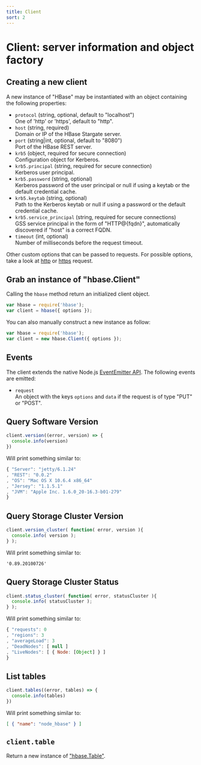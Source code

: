 ```yaml
---
title: Client
sort: 2
---
```


# Client: server information and object factory

## Creating a new client

A new instance of "HBase" may be instantiated with an object containing the
following properties:

* `protocol` (string, optional, default to "localhost")   
  One of 'http' or 'https', default to "http".
* `host` (string, required)   
  Domain or IP of the HBase Stargate server.
* `port` (string|int, optional, default to "8080")   
  Port of the HBase REST server.
* `krb5` (object, required for secure connection)   
  Configuration object for Kerberos.
* `krb5.principal` (string, required for secure connection)   
  Kerberos user principal.
* `krb5.password` (string, optional)   
  Kerberos password of the user principal or null if using a keytab or the
  default credential cache.
* `krb5.keytab` (string, optional)   
  Path to the Kerberos keytab or null if using a password or the default
  credential cache.
* `krb5.service_principal` (string, required for secure connections)   
  GSS service principal in the form of "HTTP@{fqdn}", automatically
  discovered if "host" is a correct FQDN.
* `timeout` (int, optional)   
  Number of milliseconds before the request timeout.

Other custom options that can be passed to requests. For possible options, take 
a look at [http](https://nodejs.org/api/http.html#http_http_request_options_callback) 
or [https](https://nodejs.org/api/https.html#https_https_request_options_callback) request.


## Grab an instance of "hbase.Client"

Calling the `hbase` method return an initialized client object.

```javascript
var hbase = require('hbase');
var client = hbase({ options });
```

You can also manually construct a new instance as follow:

```javascript
var hbase = require('hbase');
var client = new hbase.Client({ options });
```

## Events

The client extends the native Node.js [EventEmitter API](https://nodejs.org/api/events.html). The following events are emitted:

* `request`   
  An object with the keys `options` and `data` if the request is of type "PUT" or "POST".

## Query Software Version

```javascript
client.version((error, version) => {
  console.info(version)
})
```

Will print something similar to:

```javascript
{ "Server": "jetty/6.1.24"
, "REST": "0.0.2"
, "OS": "Mac OS X 10.6.4 x86_64"
, "Jersey": "1.1.5.1"
, "JVM": "Apple Inc. 1.6.0_20-16.3-b01-279"
}
```

## Query Storage Cluster Version

```javascript
client.version_cluster( function( error, version ){
  console.info( version );
} );
```

Will print something similar to:

```csv
'0.89.20100726'
```

## Query Storage Cluster Status

```javascript
client.status_cluster( function( error, statusCluster ){
  console.info( statusCluster );
} );
```

Will print something similar to:

```javascript
{ "requests": 0
, "regions": 3
, "averageLoad": 3
, "DeadNodes": [ null ]
, "LiveNodes": [ { Node: [Object] } ]
}
```

## List tables

```javascript
client.tables((error, tables) => {
  console.info(tables)
})
```

Will print something similar to:

```json
[ { "name": "node_hbase" } ]
```

## `client.table`

Return a new instance of ["hbase.Table"](./table.md).
